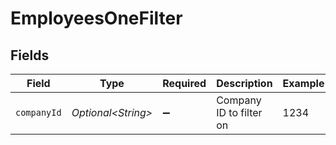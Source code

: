 # EmployeesOneFilter


## Fields

| Field                   | Type                    | Required                | Description             | Example                 |
| ----------------------- | ----------------------- | ----------------------- | ----------------------- | ----------------------- |
| `companyId`             | *Optional\<String>*     | :heavy_minus_sign:      | Company ID to filter on | 1234                    |